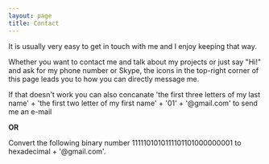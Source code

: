 ```yaml
---
layout: page
title: Contact
---
```


It is usually very easy to get in touch with me and I enjoy keeping that way. 

Whether you want to contact me and talk about my projects or just say "Hi!" and ask for my phone number or Skype, the icons in the top-right corner of this page leads you to how you can directly message me.

If that doesn't work you can also concanate 'the first three letters of my last name' + 'the first two letter of my first name' + '01' + '@gmail.com' to send me an e-mail

**OR**

Convert the following binary number 1111101010111101101000000001 to hexadecimal + '@gmail.com'.